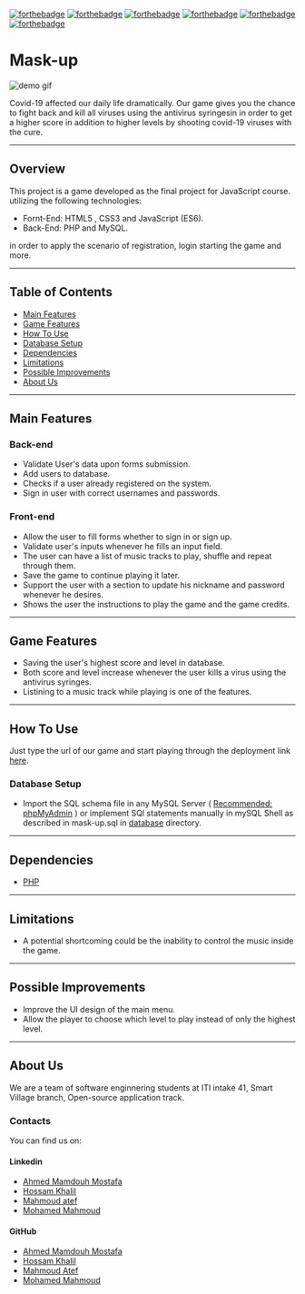 [![forthebadge](https://forthebadge.com/images/badges/made-with-javascript.svg)](https://forthebadge.com)
[![forthebadge](https://forthebadge.com/images/badges/uses-html.svg)](https://forthebadge.com)
[![forthebadge](https://forthebadge.com/images/badges/powered-by-coffee.svg)](https://forthebadge.com)
[![forthebadge](https://forthebadge.com/images/badges/for-you.svg)](https://forthebadge.com)
[![forthebadge](https://forthebadge.com/images/badges/makes-people-smile.svg)](https://forthebadge.com)
[![forthebadge](https://forthebadge.com/images/badges/works-on-my-machine.svg)](https://forthebadge.com)

# **Mask-up**

![demo gif](https://github.com/hossamkhalil01/mask-up-js/blob/main/demo/demo.gif?raw=true)

Covid-19 affected our daily life dramatically.
Our game gives you the chance to fight back and kill all viruses using the antivirus syringesin in order to get a higher score in addition to higher levels by shooting covid-19 viruses with the cure.

---
## Overview

This project is a game developed as the final project for JavaScript course.
utilizing the following technologies:

- Fornt-End: HTML5 , CSS3 and JavaScript (ES6).
- Back-End: PHP and MySQL.

in order to apply the scenario of registration, login starting the game and more.

---
## Table of Contents

<!-- TOC -->
- [Main Features](#main-features)
- [Game Features](#game-features)
- [How To Use](#how-to-use)
- [Database Setup](#database-setup)
- [Dependencies](#dependencies)
- [Limitations](#limitations)
- [Possible Improvements](#possible-improvements)
- [About Us](#about-us)
<!-- /TOC -->



---
## Main Features

### Back-end

- Validate User's data upon forms submission.
- Add users to database.
- Checks if a user already registered on the system.
- Sign in user with correct usernames and passwords.

### Front-end

- Allow the user to fill forms whether to sign in or sign up.
- Validate user's inputs whenever he fills an input field.
- The user can have a list of music tracks to play, shuffle and repeat through them.
- Save the game to continue playing it later.
- Support the user with a section to update his nickname and password whenever he desires.
- Shows the user the instructions to play the game and the game credits.

---
## Game Features

- Saving the user's highest score and level in database.
- Both score and level increase whenever the user kills a virus using the antivirus syringes.
- Listining to a music track while playing is one of the features.


---
## How To Use

Just type the url of our game and start playing through the deployment link
[here](https://maskup21.herokuapp.com/index.php).



### Database Setup

- Import the SQL schema file in any MySQL Server ( <u>Recommended: phpMyAdmin</u> ) or implement SQl statements manually in mySQL Shell as described in mask-up.sql in [database](https://github.com/hossamkhalil01/mask-up-js/blob/main/database/) directory.


---
## Dependencies

* [PHP](https://www.php.net/)


---
## Limitations

- A potential shortcoming could be the inability to control the music inside the game.

---
## Possible Improvements

- Improve the UI design of the main menu.
- Allow the player to choose which level to play instead of only the highest level.

---
## About Us

We are a team of software enginnering students at ITI intake 41, Smart Village branch, Open-source application track.

### Contacts

You can find us on:

#### Linkedin

- [Ahmed Mamdouh Mostafa](https://www.linkedin.com/in/ahmed-mamdouh96/)
- [Hossam Khalil](https://www.linkedin.com/in/hossam-khalil01/)
- [Mahmoud atef](https://www.linkedin.com/in/mahmoudbenatef/)
- [Mohamed Mahmoud](https://www.linkedin.com/in/mohamed-kaoud-5888301b9/)

#### GitHub

- [Ahmed Mamdouh Mostafa](https://github.com/AhmedMamdouh996)
- [Hossam Khalil](https://github.com/hossamkhalil01)
- [Mahmoud Atef](https://github.com/mahmoudbenatef)
- [Mohamed Mahmoud](https://github.com/mohamedkaoud14)

